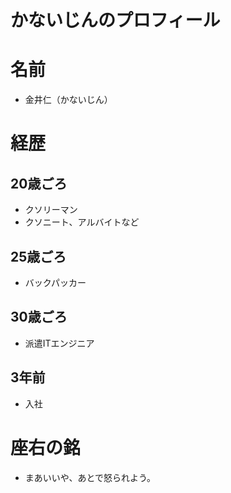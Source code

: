 かないじんのプロフィール
==

# 名前
- 金井仁（かないじん）

# 経歴
## 20歳ごろ
- クソリーマン
- クソニート、アルバイトなど
## 25歳ごろ
- バックパッカー
## 30歳ごろ
- 派遣ITエンジニア
## 3年前
- 入社

# 座右の銘
- まあいいや、あとで怒られよう。


